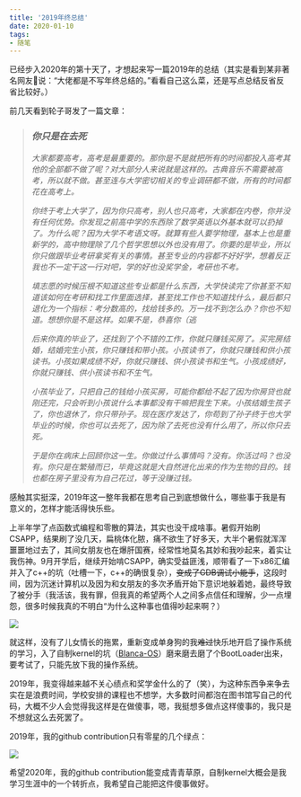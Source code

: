 ```yaml
---
title: '2019年终总结'
date: 2020-01-10
tags: 
- 随笔
---
```


已经步入2020年的第十天了，才想起来写一篇2019年的总结（其实是看到某非著名网友🍞说：“大佬都是不写年终总结的。”看看自己这么菜，还是写点总结反省反省比较好。）

前几天看到轮子哥发了一篇文章：

> ### *你只是在去死*
>
> *大家都要高考，高考是最重要的。那你是不是就把所有的时间都投入高考其他的全部都不做了呢？对大部分人来说就是这样的。古典音乐不需要被高考，所以就不做。甚至连与大学密切相关的专业调研都不做，所有的时间都花在高考上。*
>
> *你终于考上大学了，因为你只高考，别人也只高考，大家都在内卷，你并没有任何优势。你发现之前高中学的东西除了数学英语以外基本就可以扔掉了。为什么呢？因为大学不考语文呀。就算有些人要学物理，基本上也是重新学的，高中物理除了几个哲学思想以外也没有用了。你要的是毕业，所以你只做跟毕业考研拿奖有关的事情。甚至专业的内容都不好好学，想着反正我也不一定干这一行对吧，学的好也没奖学金，考研也不考。*
>
> *填志愿的时候压根不知道这些专业都是什么东西，大学快读完了你甚至不知道该如何在考研和找工作里面选择，甚至找工作也不知道找什么，最后都只退化为一个指标：考分数高的，找给钱多的。万一找不到怎么办？你也不知道。想想你是不是这样。如果不是，恭喜你（逃*
>
> *后来你真的毕业了，还找到了个不错的工作，你就只赚钱买房了。买完房结婚，结婚完生小孩，你只赚钱和带小孩。小孩读书了，你就只赚钱和供小孩读书。小孩如果成绩不好，你就只赚钱、供小孩读书和生气。小孩成绩好，你就只赚钱、供小孩读书和不生气。*
>
> *小孩毕业了，只把自己的钱给小孩买房，可能你都给不起了因为你房贷也就刚还完，只会听到小孩说什么本事都没有干嘛把我生下来。小孩结婚生孩子了，你也退休了，你只带孙子。现在医疗发达了，你苟到了孙子终于也大学毕业的时候，你也可以去死了，因为除了去死也没有什么用了，所以你只去死。*
>
> *于是你在病床上回顾你这一生。你做过什么事情吗？没有。你活过吗？也没有。你只是在繁殖而已，毕竟这就是大自然进化出来的作为生物的目的。钱也都在房子里没有为自己花过，等于没赚过钱。*

感触其实挺深，2019年这一整年我都在思考自己到底想做什么，哪些事于我是有意义的，怎样才能活得快乐些。

上半年学了点函数式编程和零散的算法，其实也没干成啥事。暑假开始刷CSAPP，结果刷了没几天，扁桃体化脓，痛不欲生了好多天，大半个暑假就浑浑噩噩地过去了，其间女朋友也在爆肝国赛，经常性地莫名其妙和我吵起来，着实让我伤神。9月开学后，继续开始啃CSAPP，确实受益匪浅，顺带看了一下x86汇编并入了c++的坑（吐槽一下，c++的确很复杂），~~变成了GDB调试小能手~~，这段时间，因为沉迷计算机以及因为和女朋友的多次矛盾开始下意识地躲着她，最终导致了被分手（我活该，我有罪，但我真的希望两个人之间多点信任和理解，少一点埋怨，很多时候我真的不明白“为什么这种事也值得吵起来啊？）

![ ][1]

就这样，没有了儿女情长的拖累，重新变成单身狗的我~~难过~~快乐地开启了操作系统的学习，入了自制kernel的坑（[Blanca-OS](https://github.com/xclwt/Blanca-OS)）磨来磨去磨了个BootLoader出来，要考试了，只能先放下我的操作系统。

2019年，我变得越来越不关心绩点和奖学金什么的了（笑），为这种东西争来争去实在是浪费时间，学校安排的课程也不想学，大多数时间都泡在图书馆写自己的代码，大概不少人会觉得我这样是在做傻事，嗯，我挺想多做点这样傻事的，我只是不想就这么去死罢了。

2019年，我的github contribution只有零星的几个绿点：

![ ][2]

希望2020年，我的github contribution能变成青青草原，自制kernel大概会是我学习生涯中的一个转折点，我希望自己能把这件傻事做好。

[1]:https://xclwt-blog-image.oss-cn-hangzhou.aliyuncs.com/20-01-11/gOBbn.jpg
[2]:https://xclwt-blog-image.oss-cn-hangzhou.aliyuncs.com/20-01-11/blog7.png